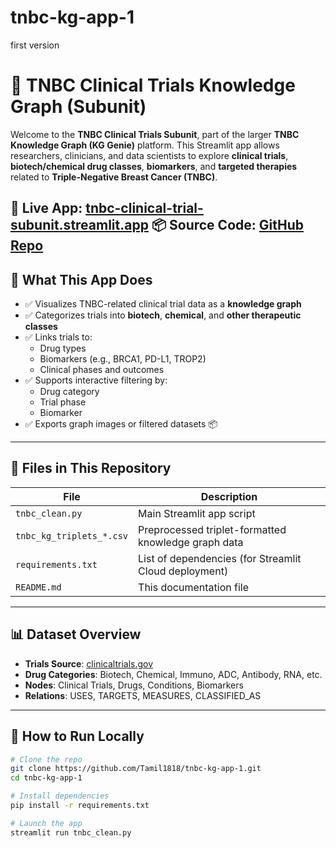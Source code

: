 # tnbc-kg-app-1
first version
# 🧬 TNBC Clinical Trials Knowledge Graph (Subunit)

Welcome to the **TNBC Clinical Trials Subunit**, part of the larger **TNBC Knowledge Graph (KG Genie)** platform. This Streamlit app allows researchers, clinicians, and data scientists to explore **clinical trials**, **biotech/chemical drug classes**, **biomarkers**, and **targeted therapies** related to **Triple-Negative Breast Cancer (TNBC)**.

🔗 **Live App**: [tnbc-clinical-trial-subunit.streamlit.app](https://tnbc-clinical-trial-subunit.streamlit.app)
📦 **Source Code**: [GitHub Repo](https://github.com/Tamil1818/tnbc-kg-app-1)
---

## 🧠 What This App Does

- ✅ Visualizes TNBC-related clinical trial data as a **knowledge graph**
- ✅ Categorizes trials into **biotech**, **chemical**, and **other therapeutic classes**
- ✅ Links trials to:
  - Drug types
  - Biomarkers (e.g., BRCA1, PD-L1, TROP2)
  - Clinical phases and outcomes
- ✅ Supports interactive filtering by:
  - Drug category
  - Trial phase
  - Biomarker
- ✅ Exports graph images or filtered datasets 📦

---

## 📂 Files in This Repository

| File                          | Description                                             |
|-------------------------------|---------------------------------------------------------|
| `tnbc_clean.py`               | Main Streamlit app script                               |
| `tnbc_kg_triplets_*.csv`      | Preprocessed triplet-formatted knowledge graph data     |
| `requirements.txt`            | List of dependencies (for Streamlit Cloud deployment)   |
| `README.md`                   | This documentation file                                 |

---

## 📊 Dataset Overview

- **Trials Source**: [clinicaltrials.gov](https://clinicaltrials.gov)
- **Drug Categories**: Biotech, Chemical, Immuno, ADC, Antibody, RNA, etc.
- **Nodes**: Clinical Trials, Drugs, Conditions, Biomarkers
- **Relations**: USES, TARGETS, MEASURES, CLASSIFIED_AS

---

## 🚀 How to Run Locally

```bash
# Clone the repo
git clone https://github.com/Tamil1818/tnbc-kg-app-1.git
cd tnbc-kg-app-1

# Install dependencies
pip install -r requirements.txt

# Launch the app
streamlit run tnbc_clean.py

